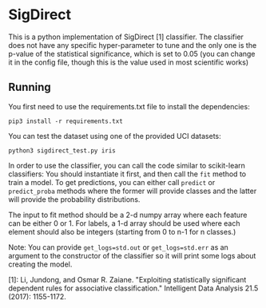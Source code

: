 # SigDirect
This is a python implementation of SigDirect [1] classifier. 
The classifier does not have any specific hyper-parameter to tune and 
the only one is the p-value of the statistical significance, 
which is set to 0.05 (you can change it in the config file, though this is the value used in most scientific works)

## Running
You first need to use the requirements.txt file to install the dependencies:
```
pip3 install -r requirements.txt
```

You can test the dataset using one of the provided UCI datasets:
```
python3 sigdirect_test.py iris
```
In order to use the classifier, you can call the code similar to scikit-learn classifiers:
You should instantiate it first, and then call the ```fit``` method to train a model. 
To get predictions, you can either call ```predict``` or ```predict_proba``` methods where 
the former will provide classes and the latter will provide the probability distributions. 

The input to fit method should be a 2-d numpy array where each feature can be either 0 or 1. 
For labels, a 1-d array should be used where each element should also be integers (starting from 0 to n-1 for n classes.)

Note: You can provide ```get_logs=std.out``` or ```get_logs=std.err``` as an argument to the constructor
of the classifier so it will print some logs about creating the model. 

[1]: Li, Jundong, and Osmar R. Zaiane. "Exploiting statistically significant dependent rules for associative classification." Intelligent Data Analysis 21.5 (2017): 1155-1172.
